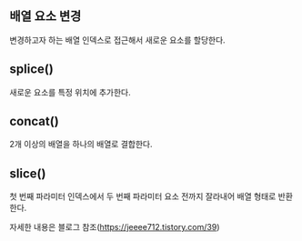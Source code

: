 ## 배열 요소 변경

변경하고자 하는 배열 인덱스로 접근해서 새로운 요소를 할당한다.

## splice()

새로운 요소를 특정 위치에 추가한다.

## concat()

2개 이상의 배열을 하나의 배열로 결합한다.

## slice()

첫 번째 파라미터 인덱스에서 두 번째 파라미터 요소 전까지 잘라내어 배열 형태로 반환한다.

자세한 내용은 블로그 참조(https://jeeee712.tistory.com/39)
